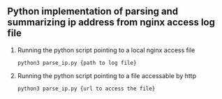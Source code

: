 ## Python implementation of parsing and summarizing ip address from nginx access log file

1. Running the python script pointing to a local nginx access file
    ```
    python3 parse_ip.py {path to log file}
    ```

2. Running the python script pointing to a file accessable by http
    ```
    python3 parse_ip.py {url to access the file}
    ```
